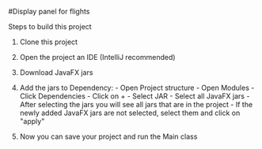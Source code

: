 #Display panel for flights

Steps to build this project

1. Clone this project
2. Open the project an IDE (IntelliJ recommended)
3. Download JavaFX jars
4. Add the jars to Dependency:
       - Open Project structure
       - Open Modules
       - Click Dependencies
       - Click on +
       - Select JAR
       - Select all JavaFX jars
       - After selecting the jars you will see all jars that are in the project
       - If the newly added JavaFX jars are not selected, select them and click on "apply"

5. Now you can save your project and run the Main class
